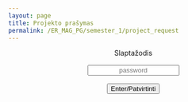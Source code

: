 ```yaml
---
layout: page
title: Projekto prašymas
permalink: /ER_MAG_PG/semester_1/project_request
---
```


<body>
<style>
    
.button {
  transition-duration: 0.4s;
  display: inline-block;
  padding: 10px 15px;
  cursor: pointer;
  text-align: center;
  text-decoration: none;
  outline: none;
  color: #fff;
  background-color: grey;
  border: none;
  border-radius: 15px;
  box-shadow: 0 9px #999;
}

.button:hover {
  background-color: #1C2833; /* Green */
  color: white;
}
</style>
<div id="loginbox" style="text-align:center" >
        Slaptažodis<br />
        <input style="margin: 16px; text-align: center;" id="password" type="password" placeholder="password" /> <br />
        <p id="wrongPassword" style="display: none;color: red;font-weight: bold;">*Netinkamas slaptažodis</p>
        <button class="button" id="loginbutton" type="button">Enter/Patvirtinti</button>
	</div>

<script type="text/javascript" src="https://code.jquery.com/jquery-1.12.0.min.js"></script>

<script src="https://cdnjs.cloudflare.com/ajax/libs/jsSHA/2.0.2/sha.js"></script>

<script type="text/javascript">
"use strict";

function loadPage(pwd) {

    var hashM = new jsSHA("SHA-512","TEXT", {numRounds: 1});
    hashM.update(pwd);
    var hash = hashM.getHash("HEX");
    var url= hash + "";
    var originUrl="";

    $.ajax({
        url : url,
        dataType : "html",
        success : function(data) {

            window.location= url;

        },
        error : function(xhr, ajaxOptions, thrownError) {

            alert("Netinkamas slaptažodis; Incorect password;");
            window.location=originUrl;
            parent.location.hash= hash;
            $("#password").attr("placeholder","wrong password");
            $("#password").val("");
        }
    });
}


$("#loginbutton").on("click", function() {
    loadPage($("#password").val());
});
$("#password").keypress(function(e) {
    if (e.which == 13) {

        loadPage($("#password").val());
    }
});
$("#password").focus();

</script>
</body>